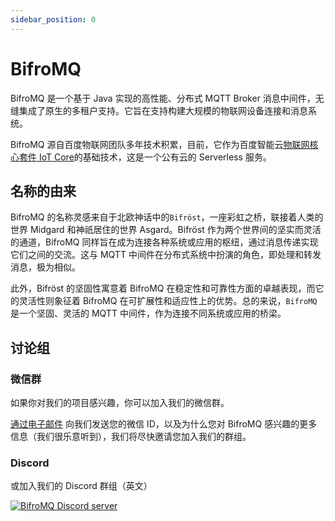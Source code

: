 ```yaml
---
sidebar_position: 0
---
```


# BifroMQ

BifroMQ 是一个基于 Java 实现的高性能、分布式 MQTT Broker 消息中间件，无缝集成了原生的多租户支持。它旨在支持构建大规模的物联网设备连接和消息系统。

BifroMQ 源自百度物联网团队多年技术积累，目前，它作为百度智能云[物联网核心套件 IoT Core](https://cloud.baidu.com/product/iot.html)的基础技术，这是一个公有云的 Serverless 服务。

## 名称的由来

BifroMQ 的名称灵感来自于北欧神话中的`Bifröst`，一座彩虹之桥，联接着人类的世界 Midgard 和神祇居住的世界 Asgard。Bifröst 作为两个世界间的坚实而灵活的通道，BifroMQ 同样旨在成为连接各种系统或应用的枢纽，通过消息传递实现它们之间的交流。这与 MQTT 中间件在分布式系统中扮演的角色，即处理和转发消息，极为相似。

此外，Bifröst 的坚固性寓意着 BifroMQ 在稳定性和可靠性方面的卓越表现，而它的灵活性则象征着 BifroMQ 在可扩展性和适应性上的优势。总的来说，`BifroMQ` 是一个坚固、灵活的 MQTT 中间件，作为连接不同系统或应用的桥梁。

## 讨论组

### 微信群

如果你对我们的项目感兴趣，你可以加入我们的微信群。

[通过电子邮件](mailto:hello@bifromq.io) 向我们发送您的微信 ID，以及为什么您对 BifroMQ 感兴趣的更多信息（我们很乐意听到），我们将尽快邀请您加入我们的群组。

### Discord

或加入我们的 Discord 群组（英文）

<a href="https://discord.gg/Pfs3QRadRB"><img src="https://img.shields.io/discord/1115542029531885599?logo=discord&logoColor=white" alt="BifroMQ Discord server" /></a>
